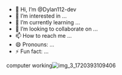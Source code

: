 - 👋 Hi, I’m @Dylan112-dev
- 👀 I’m interested in ...
- 🌱 I’m currently learning ...
- 💞️ I’m looking to collaborate on ...
- 📫 How to reach me ...
- 😄 Pronouns: ...
- ⚡ Fun fact: ...

<!---
Dylan112-dev/Dylan112-dev is a ✨ special ✨ repository because its `README.md` (this file) appears on your GitHub profile.
You can click the Preview link to take a look at your changes.
--->
computer
working![img_3_1720393109406](https://github.com/user-attachments/assets/05907fb3-25e0-43c9-a56e-7feb9dae08f8)

